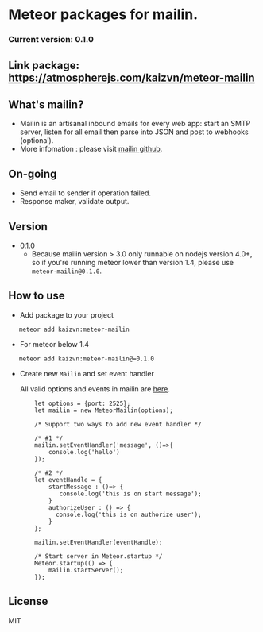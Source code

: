 # Meteor packages for mailin.


### Current version: 0.1.0
##  Link package: https://atmospherejs.com/kaizvn/meteor-mailin

## What's mailin?
- Mailin is an artisanal inbound emails for every web app: start an SMTP server, listen for all email then parse into JSON and post to webhooks (optional).
- More infomation : please visit [mailin github](https://github.com/Flolagale/mailin).

## On-going
- Send email to sender if operation failed.
- Response maker, validate output.

## Version
- 0.1.0
    - Because mailin version > 3.0 only runnable on nodejs version 4.0+, so if you're running meteor lower than version 1.4, please use `meteor-mailin@0.1.0`.


## How to use
- Add package to your project
 ```
    meteor add kaizvn:meteor-mailin
 ```
 
- For meteor below 1.4
 ```
    meteor add kaizvn:meteor-mailin@=0.1.0
 ```
 
- Create new `Mailin` and set event handler

    All valid options and events in mailin are [here](https://github.com/Flolagale/mailin).
     
    ``` 
        let options = {port: 2525}; 
        let mailin = new MeteorMailin(options);
        
        /* Support two ways to add new event handler */
        
        /* #1 */
        mailin.setEventHandler('message', ()=>{ 
            console.log('hello')
        });
        
        /* #2 */
        let eventHandle = {
            startMessage : ()=> {
               console.log('this is on start message');
            }
            authorizeUser : () => {
              console.log('this is on authorize user');
            }
        };
        
        mailin.setEventHandler(eventHandle);
        
        /* Start server in Meteor.startup */
        Meteor.startup(() => {
            mailin.startServer();
        });
    ```


## License

  MIT
